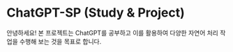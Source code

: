 # ChatGPT-SP (Study & Project)

안녕하세요! 본 프로젝트는 ChatGPT를 공부하고 이를 활용하여 다양한 자연어 처리 작업을 수행해 보는 것을 목표로 합니다. 
